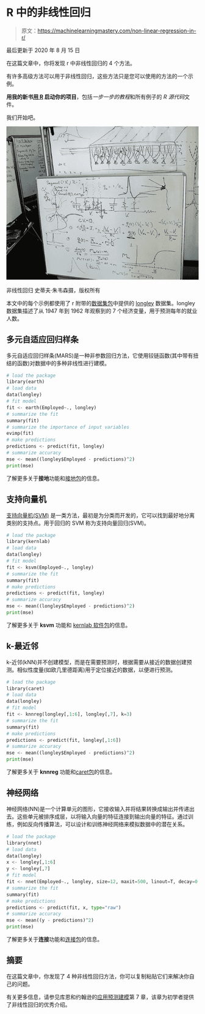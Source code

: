 # R 中的非线性回归

> 原文：<https://machinelearningmastery.com/non-linear-regression-in-r/>

最后更新于 2020 年 8 月 15 日

在这篇文章中，你将发现 r 中非线性回归的 4 个方法。

有许多高级方法可以用于非线性回归，这些方法只是您可以使用的方法的一个示例。

**用我的新书[用 R](https://machinelearningmastery.com/machine-learning-with-r/) 启动你的项目**，包括*一步一步的教程*和所有例子的 *R 源代码*文件。

我们开始吧。

[![non-linear regression](img/71ddcf91361ff41c2e034084f160f40b.png)](https://machinelearningmastery.com/wp-content/uploads/2014/07/non-linear-regression.jpg)

非线性回归
史蒂夫·朱韦森摄，版权所有

本文中的每个示例都使用了 r 附带的[数据集包](http://stat.ethz.ch/R-manual/R-devel/library/datasets/html/00Index.html)中提供的 [longley](http://stat.ethz.ch/R-manual/R-devel/library/datasets/html/longley.html) 数据集。longley 数据集描述了从 1947 年到 1962 年观察到的 7 个经济变量，用于预测每年的就业人数。

## 多元自适应回归样条

多元自适应回归样条(MARS)是一种非参数回归方法，它使用铰链函数(其中带有扭结的函数)对数据中的多种非线性进行建模。

```py
# load the package
library(earth)
# load data
data(longley)
# fit model
fit <- earth(Employed~., longley)
# summarize the fit
summary(fit)
# summarize the importance of input variables
evimp(fit)
# make predictions
predictions <- predict(fit, longley)
# summarize accuracy
mse <- mean((longley$Employed - predictions)^2)
print(mse)
```

了解更多关于**接地**功能和[接地包](https://cran.r-project.org/web/packages/earth/index.html)的信息。

## 支持向量机

[支持向量机(SVM)](https://machinelearningmastery.com/support-vector-machines-for-machine-learning/) 是一类方法，最初是为分类而开发的，它可以找到最好地分离类别的支持点。用于回归的 SVM 称为支持向量回归(SVM)。

```py
# load the package
library(kernlab)
# load data
data(longley)
# fit model
fit <- ksvm(Employed~., longley)
# summarize the fit
summary(fit)
# make predictions
predictions <- predict(fit, longley)
# summarize accuracy
mse <- mean((longley$Employed - predictions)^2)
print(mse)
```

了解更多关于 **ksvm** 功能和 [kernlab 软件包](https://cran.r-project.org/web/packages/kernlab/index.html)的信息。

## k-最近邻

k-近邻(kNN)并不创建模型，而是在需要预测时，根据需要从接近的数据创建预测。相似性度量(如欧几里德距离)用于定位接近的数据，以便进行预测。

```py
# load the package
library(caret)
# load data
data(longley)
# fit model
fit <- knnreg(longley[,1:6], longley[,7], k=3)
# summarize the fit
summary(fit)
# make predictions
predictions <- predict(fit, longley[,1:6])
# summarize accuracy
mse <- mean((longley$Employed - predictions)^2)
print(mse)
```

了解更多关于 **knnreg** 功能和[caret包](https://cran.r-project.org/web/packages/caret/index.html)的信息。

## 神经网络

神经网络(NN)是一个计算单元的图形，它接收输入并将结果转换成输出并传递出去。这些单元被排序成层，以将输入向量的特征连接到输出向量的特征。通过训练，例如反向传播算法，可以设计和训练神经网络来模拟数据中的潜在关系。

```py
# load the package
library(nnet)
# load data
data(longley)
x <- longley[,1:6]
y <- longley[,7]
# fit model
fit <- nnet(Employed~., longley, size=12, maxit=500, linout=T, decay=0.01)
# summarize the fit
summary(fit)
# make predictions
predictions <- predict(fit, x, type="raw")
# summarize accuracy
mse <- mean((y - predictions)^2)
print(mse)
```

了解更多关于**连接**功能和[连接包](https://cran.r-project.org/web/packages/nnet/index.html)的信息。

## 摘要

在这篇文章中，你发现了 4 种非线性回归方法，你可以复制粘贴它们来解决你自己的问题。

有关更多信息，请参见库恩和约翰逊的[应用预测建模](https://amzn.to/3iFPHhq)第 7 章，该章为初学者提供了非线性回归的优秀介绍。